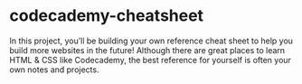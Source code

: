 # codecademy-cheatsheet
In this project, you’ll be building your own reference cheat sheet to help you build more websites in the future! Although there are great places to learn HTML &amp; CSS like Codecademy, the best reference for yourself is often your own notes and projects.
